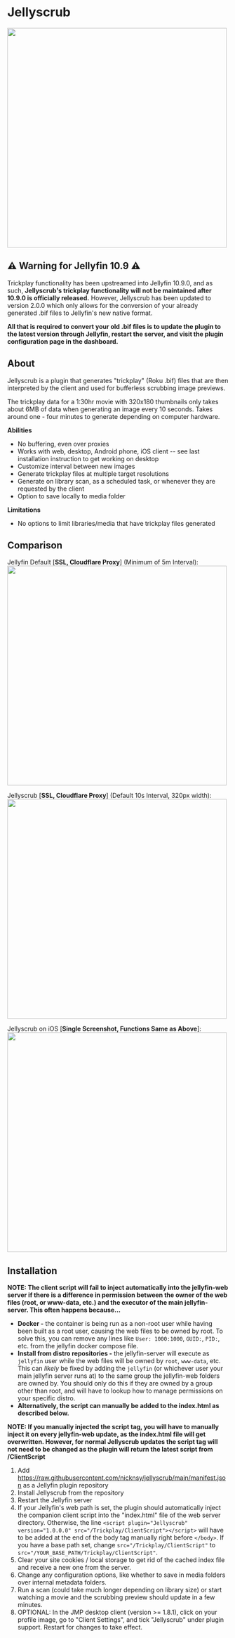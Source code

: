 Jellyscrub
====================
<img src="https://raw.githubusercontent.com/nicknsy/jellyscrub/main/logo/logo.png" width="500">

## ⚠️ Warning for Jellyfin 10.9 ⚠️ ##
Trickplay functionality has been upstreamed into Jellyfin 10.9.0, and as such, <b>Jellyscrub's trickplay functionality will not be maintained after 10.9.0 is officially released.</b> However, Jellyscrub has been updated to version 2.0.0 which only allows for the conversion of your already generated .bif files to Jellyfin's new native format.

<b>All that is required to convert your old .bif files is to update the plugin to the latest version through Jellyfin, restart the server, and visit the plugin configuration page in the dashboard.</b>

## About ##
Jellyscrub is a plugin that generates "trickplay" (Roku .bif) files that are then interpreted by the client and used for bufferless scrubbing image previews.

The trickplay data for a 1:30hr movie with 320x180 thumbnails only takes about 6MB of data when generating an image every 10 seconds. Takes around one - four minutes to generate depending on computer hardware.

<b>Abilities</b>
* No buffering, even over proxies
* Works with web, desktop, Android phone, iOS client -- see last installation instruction to get working on desktop
* Customize interval between new images
* Generate trickplay files at multiple target resolutions
* Generate on library scan, as a scheduled task, or whenever they are requested by the client
* Option to save locally to media folder

<b>Limitations</b>
* No options to limit libraries/media that have trickplay files generated

## Comparison ##

Jellyfin Default [<b>SSL, Cloudflare Proxy</b>] (Minimum of 5m Interval):
<br/>
<img src="https://github.com/nicknsy/jellyscrub/raw/main/logo/jellyfin-cloudflare.gif" width="500">

Jellyscrub [<b>SSL, Cloudflare Proxy</b>] (Default 10s Interval, 320px width):
<br/>
<img src="https://github.com/nicknsy/jellyscrub/raw/main/logo/jellyscrub-cloudflare.gif" width="500">

Jellyscrub on iOS [<b>Single Screenshot, Functions Same as Above</b>]:
<br/>
<img src="https://github.com/nicknsy/jellyscrub/raw/main/logo/jellyscrub-ios.jpg" width="500">

## Installation ##
<b>NOTE: The client script will fail to inject automatically into the jellyfin-web server if there is a difference in permission between the owner of the web files (root, or www-data, etc.) and the executor of the main jellyfin-server. This often happens because...</b>
* <b>Docker -</b> the container is being run as a non-root user while having been built as a root user, causing the web files to be owned by root. To solve this, you can remove any lines like `User: 1000:1000`, `GUID:`, `PID:`, etc. from the jellyfin docker compose file.
* <b>Install from distro repositories -</b> the jellyfin-server will execute as `jellyfin` user while the web files will be owned by `root`, `www-data`, etc. This can <i>likely</i> be fixed by adding the `jellyfin` (or whichever user your main jellyfin server runs at) to the same group the jellyfin-web folders are owned by. You should only do this if they are owned by a group other than root, and will have to lookup how to manage permissions on your specific distro.
* <b>Alternatively, the script can manually be added to the index.html as described below.</b>

<b>NOTE: If you manually injected the script tag, you will have to manually inject it on every jellyfin-web update, as the index.html file will get overwritten. However, for normal Jellyscrub updates the script tag will not need to be changed as the plugin will return the latest script from /ClientScript</b>

1. Add https://raw.githubusercontent.com/nicknsy/jellyscrub/main/manifest.json as a Jellyfin plugin repository
2. Install Jellyscrub from the repository
3. Restart the Jellyfin server
4. If your Jellyfin's web path is set, the plugin should automatically inject the companion client script into the "index.html" file of the web server directory. Otherwise, the line `<script plugin="Jellyscrub" version="1.0.0.0" src="/Trickplay/ClientScript"></script>` will have to be added at the end of the body tag manually right before `</body>`. If you have a base path set, change `src="/Trickplay/ClientScript"` to `src="/YOUR_BASE_PATH/Trickplay/ClientScript"`.
5. Clear your site cookies / local storage to get rid of the cached index file and receive a new one from the server.
6. Change any configuration options, like whether to save in media folders over internal metadata folders.
7. Run a scan (could take much longer depending on library size) or start watching a movie and the scrubbing preview should update in a few minutes.
8. OPTIONAL: In the JMP desktop client (version >= 1.8.1), click on your profile image, go to "Client Settings", and tick "Jellyscrub" under plugin support. Restart for changes to take effect.
